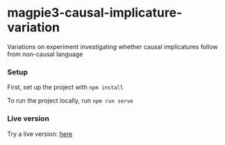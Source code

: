 # magpie3-causal-implicature-variation
Variations on experiment investigating whether causal implicatures follow from non-causal language

### Setup

First, set up the project with `npm install`

To run the project locally, run `npm run serve`

### Live version

Try a live version: [here](https://magpie-ea.github.io/magpie3-causal-implicature/)
